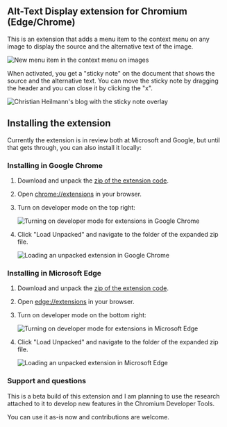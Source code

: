 ## Alt-Text Display extension for Chromium (Edge/Chrome)

This is an extension that adds a menu item to the context menu on any image to display the source and the alternative text of the image. 

![New menu item in the context menu on images](https://codepo8.github.io/alt-text-display-extension/context-menu.png)

When activated, you get a "sticky note" on the document that shows the source and the alternative text. You can move the sticky note by dragging the header and you can close it by clicking the "x".

![Christian Heilmann's blog with the sticky note overlay](https://codepo8.github.io/alt-text-display-extension/alt-text-display.png)

## Installing the extension

Currently the extension is in review both at Microsoft and Google, but until that gets through, you can also install it locally:

### Installing in Google Chrome

1. Download and unpack the [zip of the extension code](https://codepo8.github.io/alt-text-display-extension/alt-text-display.zip).

1. Open <a href="edge://extensions">chrome://extensions</a> in your browser.

1. Turn on developer mode on the top right:

    ![Turning on developer mode for extensions in Google Chrome](https://codepo8.github.io/alt-text-display-extension/chrome-devloper-mode.png)

1. Click "Load Unpacked" and navigate to the folder of the expanded zip file.

    ![Loading an unpacked extension in Google Chrome](https://codepo8.github.io/alt-text-display-extension/chrome-load-unpacked.png)

### Installing in Microsoft Edge

1. Download and unpack the [zip of the extension code](https://codepo8.github.io/alt-text-display-extension/alt-text-display.zip).

1. Open <a href="chrome://extensions">edge://extensions</a> in your browser.

1. Turn on developer mode on the bottom right:

    ![Turning on developer mode for extensions in Microsoft Edge](https://codepo8.github.io/alt-text-display-extension/edge-turn-on-devloper-mode.png)

1. Click "Load Unpacked" and navigate to the folder of the expanded zip file.

    ![Loading an unpacked extension in Microsoft Edge](https://codepo8.github.io/alt-text-display-extension/edge-load-unpacked.png)


### Support and questions

This is a beta build of this extension and I am planning to use the research attached to it to develop new features in the Chromium Developer Tools. 

You can use it as-is now and contributions are welcome.

